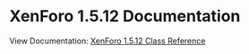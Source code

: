# XenForo 1.5.12 Documentation

View Documentation: [XenForo 1.5.12 Class Reference](https://michel-pi.github.io/xenforo-docs/)
